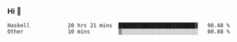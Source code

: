 ### Hi 👋

<!--START_SECTION:waka-->

```text
Haskell            20 hrs 21 mins  ████████████████████████▓   98.48 %
Other              10 mins         ▒░░░░░░░░░░░░░░░░░░░░░░░░   00.88 %
```

<!--END_SECTION:waka-->
